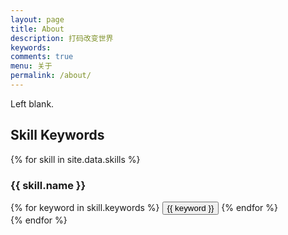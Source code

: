 ```yaml
---
layout: page
title: About
description: 打码改变世界
keywords: 
comments: true
menu: 关于
permalink: /about/
---
```


Left blank.

## Skill Keywords

{% for skill in site.data.skills %}
### {{ skill.name }}
<div class="btn-inline">
{% for keyword in skill.keywords %}
<button class="btn btn-outline" type="button">{{ keyword }}</button>
{% endfor %}
</div>
{% endfor %}
